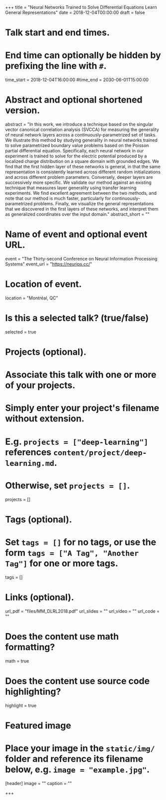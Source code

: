 +++
title = "Neural Networks Trained to Solve Differential Equations Learn General Representations"
date = 2018-12-04T00:00:00
draft = false

# Talk start and end times.
#   End time can optionally be hidden by prefixing the line with `#`.
time_start = 2018-12-04T16:00:00
#time_end = 2030-06-01T15:00:00

# Abstract and optional shortened version.
abstract = "In this work, we introduce a technique based on the singular vector canonical correlation analysis (SVCCA) for measuring the generality of neural network layers across a continuously-parametrized set of tasks. We illustrate this method by studying generality in neural networks trained to solve parametrized boundary value problems based on the Poisson partial differential equation. Specifically, each neural network in our experiment is trained to solve for the electric potential produced by a localized charge distribution on a square domain with grounded edges. We find that the first hidden layer of these networks is general, in that the same representation is consistently learned across different random initializations and across different problem parameters. Conversely, deeper layers are successively more specific. We validate our method against an existing technique that measures layer generality using transfer learning experiments. We find excellent agreement between the two methods, and note that our method is much faster, particularly for continuously-parametrized problems. Finally, we visualize the general representations that we discovered in the first layers of these networks, and interpret them as generalized coordinates over the input domain."
abstract_short = ""

# Name of event and optional event URL.
event = "The Thirty-second Conference on Neural Information Processing Systems"
event_url = "https://neurips.cc/"

# Location of event.
location = "Montréal, QC"

# Is this a selected talk? (true/false)
selected = true

# Projects (optional).
#   Associate this talk with one or more of your projects.
#   Simply enter your project's filename without extension.
#   E.g. `projects = ["deep-learning"]` references `content/project/deep-learning.md`.
#   Otherwise, set `projects = []`.
projects = []

# Tags (optional).
#   Set `tags = []` for no tags, or use the form `tags = ["A Tag", "Another Tag"]` for one or more tags.
tags = []

# Links (optional).
url_pdf = "files/MM_DLRL2018.pdf"
url_slides = ""
url_video = ""
url_code = ""

# Does the content use math formatting?
math = true

# Does the content use source code highlighting?
highlight = true

# Featured image
# Place your image in the `static/img/` folder and reference its filename below, e.g. `image = "example.jpg"`.
[header]
image = ""
caption = ""

+++

